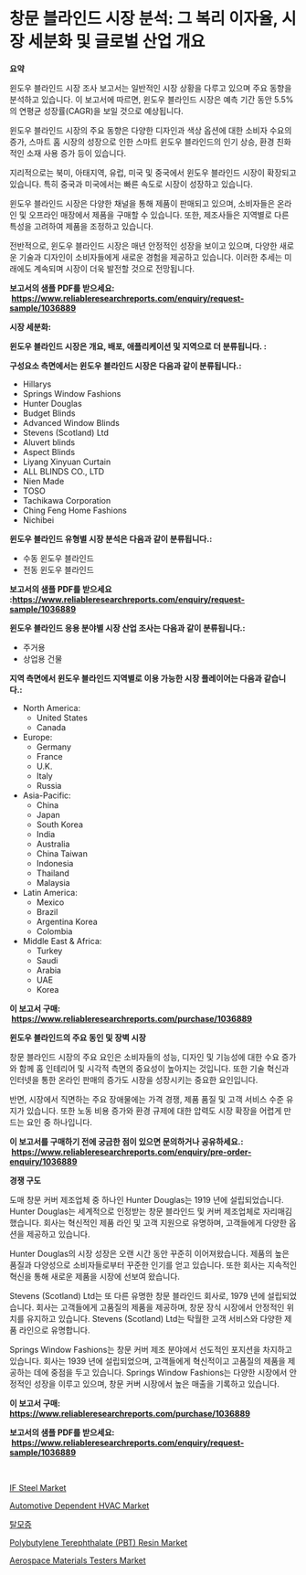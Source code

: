 <p><h1>창문 블라인드 시장 분석: 그 복리 이자율, 시장 세분화 및 글로벌 산업 개요</h1></p><p><strong>요약</strong></p>
<p><p>윈도우 블라인드 시장 조사 보고서는 일반적인 시장 상황을 다루고 있으며 주요 동향을 분석하고 있습니다. 이 보고서에 따르면, 윈도우 블라인드 시장은 예측 기간 동안 5.5%의 연평균 성장률(CAGR)을 보일 것으로 예상됩니다.</p><p>윈도우 블라인드 시장의 주요 동향은 다양한 디자인과 색상 옵션에 대한 소비자 수요의 증가, 스마트 홈 시장의 성장으로 인한 스마트 윈도우 블라인드의 인기 상승, 환경 친화적인 소재 사용 증가 등이 있습니다.</p><p>지리적으로는 북미, 아태지역, 유럽, 미국 및 중국에서 윈도우 블라인드 시장이 확장되고 있습니다. 특히 중국과 미국에서는 빠른 속도로 시장이 성장하고 있습니다.</p><p>윈도우 블라인드 시장은 다양한 채널을 통해 제품이 판매되고 있으며, 소비자들은 온라인 및 오프라인 매장에서 제품을 구매할 수 있습니다. 또한, 제조사들은 지역별로 다른 특성을 고려하여 제품을 조정하고 있습니다.</p><p>전반적으로, 윈도우 블라인드 시장은 매년 안정적인 성장을 보이고 있으며, 다양한 새로운 기술과 디자인이 소비자들에게 새로운 경험을 제공하고 있습니다. 이러한 추세는 미래에도 계속되며 시장이 더욱 발전할 것으로 전망됩니다.</p></p>
<p><strong>보고서의 샘플 PDF를 받으세요: &nbsp;<a href="https://www.reliableresearchreports.com/enquiry/request-sample/1036889">https://www.reliableresearchreports.com/enquiry/request-sample/1036889</a></strong></p>
<p><strong>시장 세분화:</strong></p>
<p><strong> 윈도우 블라인드 시장은 개요, 배포, 애플리케이션 및 지역으로 더 분류됩니다. :</strong></p>
<p><strong>구성요소 측면에서는 윈도우 블라인드 시장은 다음과 같이 분류됩니다.:</strong></p>
<p><ul><li>Hillarys</li><li>Springs Window Fashions</li><li>Hunter Douglas</li><li>Budget Blinds</li><li>Advanced Window Blinds</li><li>Stevens (Scotland) Ltd</li><li>Aluvert blinds</li><li>Aspect Blinds</li><li>Liyang Xinyuan Curtain</li><li>ALL BLINDS CO., LTD</li><li>Nien Made</li><li>TOSO</li><li>Tachikawa Corporation</li><li>Ching Feng Home Fashions</li><li>Nichibei</li></ul></p>
<p><strong> 윈도우 블라인드 유형별 시장 분석은 다음과 같이 분류됩니다.:</strong></p>
<p><ul><li>수동 윈도우 블라인드</li><li>전동 윈도우 블라인드</li></ul></p>
<p><strong>보고서의 샘플 PDF를 받으세요 :<a href="https://www.reliableresearchreports.com/enquiry/request-sample/1036889">https://www.reliableresearchreports.com/enquiry/request-sample/1036889</a></strong></p>
<p><strong> 윈도우 블라인드 응용 분야별 시장 산업 조사는 다음과 같이 분류됩니다.:</strong></p>
<p><ul><li>주거용</li><li>상업용 건물</li></ul></p>
<p><strong>지역 측면에서 윈도우 블라인드 지역별로 이용 가능한 시장 플레이어는 다음과 같습니다.:</strong></p>
<p><ul>
    <li>
        North America:
        <ul>
            <li>United States</li>
            <li>Canada</li>
        </ul>
    </li>
    <li>
        Europe:
        <ul>
            <li>Germany</li>
            <li>France</li>
            <li>U.K.</li>
            <li>Italy</li>
            <li>Russia</li>
        </ul>
    </li>
    <li>
        Asia-Pacific:
        <ul>
            <li>China</li>
            <li>Japan</li>
            <li>South Korea</li>
            <li>India</li>
            <li>Australia</li>
            <li>China Taiwan</li>
            <li>Indonesia</li>
            <li>Thailand</li>
            <li>Malaysia</li>
        </ul>
    </li>
    <li>
        Latin America:
        <ul>
            <li>Mexico</li>
            <li>Brazil</li>
            <li>Argentina Korea</li>
            <li>Colombia</li>
        </ul>
    </li>
    <li>
        Middle East & Africa:
        <ul>
            <li>Turkey</li>
            <li>Saudi</li>
            <li>Arabia</li>
            <li>UAE</li>
            <li>Korea</li>
        </ul>
    </li>
    </ul></p>
<p><strong>이 보고서 구매: &nbsp;<a href="https://www.reliableresearchreports.com/purchase/1036889">https://www.reliableresearchreports.com/purchase/1036889</a></strong></p>
<p><strong>윈도우 블라인드의 주요 동인 및 장벽 시장</strong></p>
<p><p>창문 블라인드 시장의 주요 요인은 소비자들의 성능, 디자인 및 기능성에 대한 수요 증가와 함께 홈 인테리어 및 시각적 측면의 중요성이 높아지는 것입니다. 또한 기술 혁신과 인터넷을 통한 온라인 판매의 증가도 시장을 성장시키는 중요한 요인입니다. </p><p>반면, 시장에서 직면하는 주요 장애물에는 가격 경쟁, 제품 품질 및 고객 서비스 수준 유지가 있습니다. 또한 노동 비용 증가와 환경 규제에 대한 압력도 시장 확장을 어렵게 만드는 요인 중 하나입니다.</p></p>
<p><strong>이 보고서를 구매하기 전에 궁금한 점이 있으면 문의하거나 공유하세요.: &nbsp;<a href="https://www.reliableresearchreports.com/enquiry/pre-order-enquiry/1036889">https://www.reliableresearchreports.com/enquiry/pre-order-enquiry/1036889</a></strong></p>
<p><strong>경쟁 구도</strong></p>
<p><p>도매 창문 커버 제조업체 중 하나인 Hunter Douglas는 1919 년에 설립되었습니다. Hunter Douglas는 세계적으로 인정받는 창문 블라인드 및 커버 제조업체로 자리매김했습니다. 회사는 혁신적인 제품 라인 및 고객 지원으로 유명하며, 고객들에게 다양한 옵션을 제공하고 있습니다.</p><p>Hunter Douglas의 시장 성장은 오랜 시간 동안 꾸준히 이어져왔습니다. 제품의 높은 품질과 다양성으로 소비자들로부터 꾸준한 인기를 얻고 있습니다. 또한 회사는 지속적인 혁신을 통해 새로운 제품을 시장에 선보여 왔습니다.</p><p>Stevens (Scotland) Ltd는 또 다른 유명한 창문 블라인드 회사로, 1979 년에 설립되었습니다. 회사는 고객들에게 고품질의 제품을 제공하며, 창문 장식 시장에서 안정적인 위치를 유지하고 있습니다. Stevens (Scotland) Ltd는 탁월한 고객 서비스와 다양한 제품 라인으로 유명합니다.</p><p>Springs Window Fashions는 창문 커버 제조 분야에서 선도적인 포지션을 차지하고 있습니다. 회사는 1939 년에 설립되었으며, 고객들에게 혁신적이고 고품질의 제품을 제공하는 데에 중점을 두고 있습니다. Springs Window Fashions는 다양한 시장에서 안정적인 성장을 이루고 있으며, 창문 커버 시장에서 높은 매출을 기록하고 있습니다.</p></p>
<p><strong>이 보고서 구매: &nbsp; <a href="https://www.reliableresearchreports.com/purchase/1036889">https://www.reliableresearchreports.com/purchase/1036889</a></strong></p>
<p><strong>보고서의 샘플 PDF를 받으세요: &nbsp;<a href="https://www.reliableresearchreports.com/enquiry/request-sample/1036889">https://www.reliableresearchreports.com/enquiry/request-sample/1036889</a></strong><strong></strong></p>
<p>&nbsp;</p>
<p><p><a href="https://github.com/joannesouthgate/Market-Research-Report-List-2/blob/main/if-steel-market.md">IF Steel Market</a></p><p><a href="https://view.publitas.com/reportprime-1/automotive-dependent-hvac-market-offers-provide-insightful-data-for-the-time-period-from-2023-to-2030-and-also-provide-analysis-based-on-application-type-and-region/">Automotive Dependent HVAC Market</a></p><p><a href="https://github.com/vss5505pa7z1p/Market-Research-Report-List-1/blob/main/6561667189442.md">탈모증</a></p><p><a href="https://silk-columnist-571.notion.site/Polybutylene-Terephthalate-PBT-Resin-Market-Provides-a-Comprehensive-Analysis-Including-a-Macro-Ov-05fcf076913747268e248e13e94573d6">Polybutylene Terephthalate (PBT) Resin Market</a></p><p><a href="https://issuu.com/reportprime-2/docs/aerospace-materials-testers-market-size-2030.pptx">Aerospace Materials Testers Market</a></p></p>